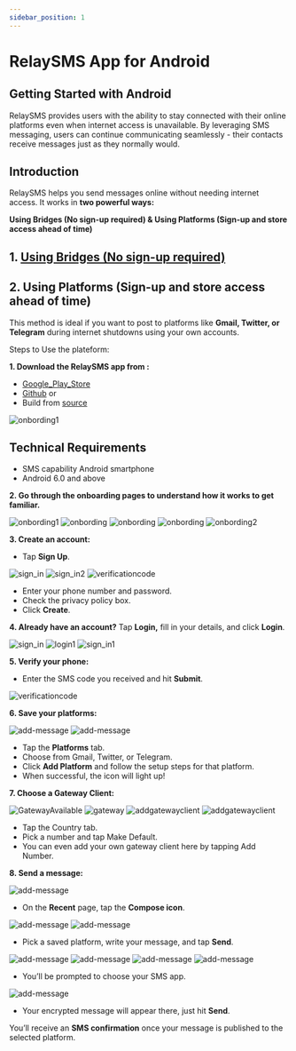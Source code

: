 ```yaml
---
sidebar_position: 1
---
```


# RelaySMS App for Android

## Getting Started with Android

RelaySMS provides users with the ability to stay connected with their online platforms even when internet access is unavailable. By leveraging SMS messaging, users can continue communicating seamlessly - their contacts receive messages just as they normally would.

## Introduction​

RelaySMS helps you send messages online without needing internet access. It works in **two powerful ways:**

**Using Bridges (No sign-up required) & Using Platforms (Sign-up and store access ahead of time)**

## 1. [Using Bridges (No sign-up required)](/docs/Bridges%20Tutorial/Bridges#using-bridges-no-sign-up-required)

## 2. Using Platforms (Sign-up and store access ahead of time)

This method is ideal if you want to post to platforms like **Gmail, Twitter, or Telegram** during internet shutdowns using your own accounts.

Steps to Use the plateform:

**1. Download the RelaySMS app from :**

- [Google_Play_Store](https://play.google.com/store/apps/details?id=com.afkanerd.sw0b)
- [Github](https://github.com/smswithoutborders/SMSwithoutBorders-Android/releases/tag/v1.0) or
- Build from [source](https://github.com/smswithoutborders/SMSwithoutBorders-Android)

<img src="/Android/Playstore.png" alt="onbording1" class="resized-image"/>

## Technical Requirements
- SMS capability Android smartphone
- Android 6.0 and above

**2. Go through the onboarding pages to understand how it works to get familiar.**

<img src="/Android/gettingstarted.png" alt="onbording1" class="resized-image"/>
<img src="/Android/skip.png" alt="onbording" class="resized-image"/>
<img src="/Android/skip1.png" alt="onbording" class="resized-image"/>
<img src="/Android/skip2.png" alt="onbording" class="resized-image"/>
<img src="/Android/finish.png" alt="onbording2" class="resized-image"/>



**3. Create an account:**

- Tap **Sign Up**.
<img src="/Android/pick.png" alt="sign_in" class="resized-image"/>
<img src="/Android/createaccount.png" alt="sign_in2" class="resized-image"/>
<img src="/Android/verificationcode.png" alt="verificationcode" class="resized-image"/>

- Enter your phone number and password.
- Check the privacy policy box.
- Click **Create**.

**4. Already have an account?** Tap **Login,** fill in your details, and click **Login**.

<img src="/Android/pick.png" alt="sign_in" class="resized-image" />
<img src="/Android/login.png" alt="login1" class="resized-image" />
<img src="/Android/login1.png" alt="sign_in1" class="resized-image" />

**5. Verify your phone:**

- Enter the SMS code you received and hit **Submit**.

<img src="/Android/verificationcode.png" alt="verificationcode" class="resized-image"/>

**6. Save your platforms:**

<img src="/Android/GatewayNumber(1).png" alt="add-message" class="resized-image"/>
<img src="/Android/addPlateform.png" alt="add-message" class="resized-image"/>

- Tap the **Platforms** tab.
- Choose from Gmail, Twitter, or Telegram.
- Click **Add Platform** and follow the setup steps for that platform.
- When successful, the icon will light up!


**7. Choose a Gateway Client:**

<img src="/Android/1.png" alt="GatewayAvailable" class="resized-image"/>
<img src="/Android/GateWay2.png" alt="gateway" class="resized-image" />
<img src="/Android/addgateway.png" alt="addgatewayclient" class="resized-image"/>
<img src="/Android/addgateway2.png" alt="addgatewayclient" class="resized-image"/>

- Tap the Country tab.
- Pick a number and tap Make Default.
- You can even add your own gateway client here by tapping Add Number.


**8. Send a message:**

<img src="/Android/welcome.png" alt="add-message" class="resized-image"/>

- On the **Recent** page, tap the **Compose icon**.

<img src="/Android/GatewayNumber(1).png" alt="add-message" class="resized-image"/>
<img src="/Android/addPlateform.png" alt="add-message" class="resized-image"/>

- Pick a saved platform, write your message, and tap **Send**.

<img src="/Android/Continue.png" alt="add-message" class="resized-image"/>
<img src="/Android/Gmail.png" alt="add-message" class="resized-image"/>
<img src="/Android/Telegram.png" alt="add-message" class="resized-image"/>
<img src="/Android/Twitter.png" alt="add-message" class="resized-image"/>

- You’ll be prompted to choose your SMS app.

<img src="/Android/smsapp.png" alt="add-message" class="resized-image"/>

- Your encrypted message will appear there,  just hit **Send**.

You’ll receive an **SMS confirmation** once your message is published to the selected platform.
